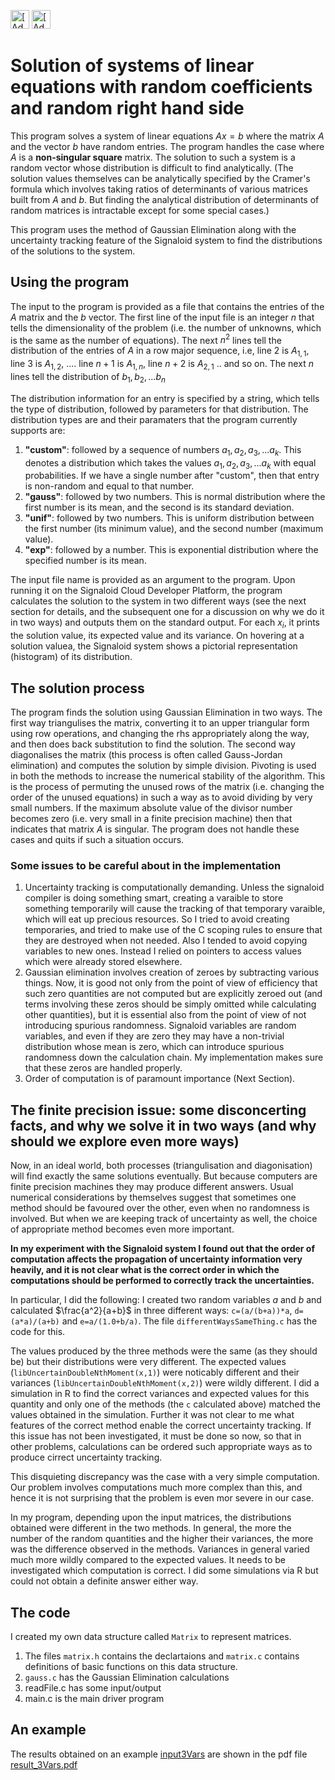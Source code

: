 [<img src="https://assets.signaloid.io/add-to-signaloid-cloud-logo-dark-v6.png#gh-dark-mode-only" alt="[Add to signaloid.io]" height="30">](https://signaloid.io/repositories?connect=https://github.com/sharma-a/Signaloid-gaussian-elimination#gh-dark-mode-only)
[<img src="https://assets.signaloid.io/add-to-signaloid-cloud-logo-light-v6.png#gh-light-mode-only" alt="[Add to signaloid.io]" height="30">](https://signaloid.io/repositories?connect=https://github.com/sharma-a/Signaloid-gaussian-elimination#gh-light-mode-only)

# Solution of systems of linear equations with random coefficients and random right hand side
This program solves a system of linear equations $Ax=b$ where the matrix $A$ and the vector $b$ have random entries. The program handles the case where $A$ is a **non-singular square** matrix. The solution to such a system is a random vector whose distribution is difficult to find analytically. (The solution values themselves can be analytically specified by the Cramer's formula which involves taking ratios of determinants of various matrices built from $A$ and $b$. But finding the analytical distribution of determinants of random matrices is intractable except for some special cases.)

This program uses the method of Gaussian Elimination along with the uncertainty tracking feature of the Signaloid system to find the distributions of the solutions to the system. 



## Using the program
The input to the program is provided as a file that contains the entries of the $A$ matrix and the $b$ vector. 
The first line of the input file is an integer $n$ that tells the dimensionality of the problem (i.e. the number of unknowns, which is the same as the number of equations).
The next $n^2$ lines tell the distribution of the entries of $A$ in a row major sequence, i.e, line 2 is $A_{1,1}$, line 3 is $A_{1,2}$, .... line $n+1$ is $A_{1,n}$, line $n+2$ is $A_{2,1}$  .. and so on.
The next $n$ lines tell the distribution of $b_1,b_2,...b_n$ 

The distribution information for an entry is specified by a string, which tells the type of distribution, followed by parameters for that distribution. The distribution types are and their paramaters that the program currently supports are:
1. **"custom"**: followed by a sequence of numbers $a_1,a_2,a_3,...a_k$. This denotes a distribution which takes the values $a_1,a_2,a_3,...a_k$ with equal probabilities. If we have a single number after "custom", then that entry is non-random and equal to that number.
2. **"gauss"**: followed by two numbers. This is normal distribution where the first number is its mean, and the second is its standard deviation. 
3. **"unif"**: followed by two numbers. This is uniform distribution between the first number (its minimum value), and the second number (maximum value).
4. **"exp"**: followed by a number. This is exponential distribution where the specified number is its mean.

The input file name is provided as an argument to the program. Upon running it on the Signaloid Cloud Developer Platform, the program calculates the solution to the system in two different ways (see the next section for details, and the subsequent one for a discussion on why we do it in two ways) and outputs them on the standard output. For each $x_i$, it prints the solution value, its expected value and its variance. On hovering at a solution valuea, the Signaloid system shows a pictorial representation (histogram) of its distribution.

## The solution process
The program finds the solution using Gaussian Elimination in two ways. The first way triangulises the matrix, converting it to an upper triangular form using row operations, and changing the rhs appropriately along the way, and then does back substitution to find the solution. The second way diagonalises the matrix (this process is often called Gauss-Jordan elimination) and computes the solution by simple division. Pivoting is used in both the methods to increase the numerical stability of the algorithm. This is the process of permuting the unused rows of the matrix (i.e. changing the order of the unused equations) in such a way as to avoid dividing by very small numbers. If the maximum absolute value of the divisor number becomes zero (i.e. very small in a finite precision machine) then that indicates that matrix $A$ is singular. The program does not handle these cases and quits if such a situation occurs. 

### Some issues to be careful about in the implementation
1. Uncertainty tracking is computationally demanding. Unless the signaloid compiler is doing something smart, creating a varaible to store something temporarily will cause the tracking of that temporary varaible, which will eat up precious resources. So I tried to avoid creating temporaries, and tried to make use of the C scoping rules to ensure that they are destroyed when not needed. Also I tended to avoid copying variables to new ones. Instead I relied on pointers to access values which were already stored elsewhere.
2. Gaussian elimination involves creation of zeroes by subtracting various things. Now, it is good not only from the point of view of efficiency that such zero quantities are not computed but are explicitly zeroed out (and terms involving these zeros should be simply omitted while calculating other quantities), but it is essential also from the point of view of not introducing spurious randomness. Signaloid variables are random variables, and even if they are zero they may have a non-trivial distribution whose mean is zero, which can introduce spurious randomness down the calculation chain. My implementation makes sure that these zeros are handled properly.   
3. Order of computation is of paramount importance (Next Section).




## The finite precision issue: some disconcerting facts, and why we solve it in two ways (and why should we explore even more ways)

Now, in an ideal world, both processes (triangulisation and diagonisation) will find exactly the same solutions eventually. But because computers are finite precision machines they may produce different answers. Usual numerical considerations by themselves suggest that sometimes one method should be favoured over the other, even when no randomness is involved. But when we are keeping track of uncertainty as well, the choice of appropriate method becomes even more important. 

**In my experiment with the Signaloid system I found out that the order of computation affects the propagation of uncertainty information very heavily, and it is not clear what is the correct order in which the computations should be performed to correctly track the uncertainties.**

In particular, I did the following: I created two random variables $a$ and $b$ and calculated $\frac{a^2}{a+b}$ in three different ways: 
`c=(a/(b+a))*a`, `d=(a*a)/(a+b)`  and `e=a/(1.0+b/a)`.
The file `differentWaysSameThing.c` has the code for this.

The values produced by the three methods were the same (as they should be) but their distributions were very different. The expected values (`libUncertainDoubleNthMoment(x,1)`) were noticably different and their variances (`libUncertainDoubleNthMoment(x,2)`) were wildly different. I did a simulation in R to find the correct variances and expected values for this quantity and only one of the methods (the `c` calculated above)  matched the values obtained in the simulation. Further it was not clear to me what features of the correct method enable the correct uncertainty tracking. If this issue has not been investigated, it must be done so now, so that in other problems, calculations can be ordered such appropriate ways as to produce cirrect uncertainty tracking. 

This disquieting discrepancy was the case with a very simple computation. Our problem involves computations much more complex than this, and hence it is not surprising that the problem is even mor severe in our case. 

In my program, depending upon the input matrices, the distributions obtained were different in the two methods. In general, the more the number of the random quantities and the higher their variances, the more was the difference observed in the methods. Variances in general varied much more wildly compared to the expected values. It needs to be investigated which computation is correct. I did some simulations via R but could not obtain a definite answer either way. 


## The code
I created my own data structure called `Matrix` to represent matrices. 

1. The files `matrix.h` contains the declartaions and `matrix.c` contains definitions of basic functions on this data structure. 
2. `gauss.c` has the Gaussian Elimination calculations
3. readFile.c has some input/output
4. main.c is the main driver program

## An example
The results obtained on an example [input3Vars](input3Vars) are shown in the pdf file [result_3Vars.pdf](result_3Vars.pdf)

